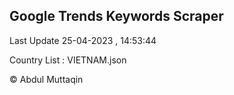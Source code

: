 

## Google Trends Keywords Scraper 
 
Last Update 25-04-2023 , 14:53:44

Country List :
VIETNAM.json



© Abdul Muttaqin 
